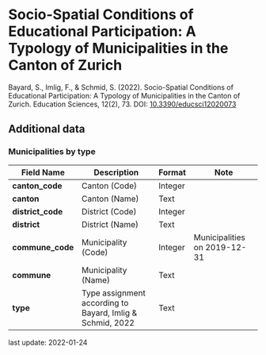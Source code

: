 # Socio-Spatial Conditions of Educational Participation: A Typology of Municipalities in the Canton of Zurich

Bayard, S., Imlig, F., & Schmid, S. (2022). Socio-Spatial Conditions of Educational Participation: A Typology of Municipalities in the Canton of Zurich. Education Sciences, 12(2), 73. DOI: [10.3390/educsci12020073](https://dx.doi.org/10.3390/educsci12020073)

## Additional data

### Municipalities by type

| Field Name          | Description                                | Format     | Note |
|---------------------|--------------------------------------------|------------|------|
| __canton_code__     | Canton (Code)                       | Integer | |
| __canton__     | Canton (Name)                       | Text | |
| __district_code__     | District (Code)                       | Integer | |
| __district__     | District (Name)                       | Text | |
| __commune_code__     | Municipality (Code)                       | Integer | Municipalities on 2019-12-31 |
| __commune__     | Municipality (Name)                       | Text | |
| __type__ | Type assignment according to Bayard, Imlig & Schmid, 2022 | Text | |

last update: 2022-01-24

